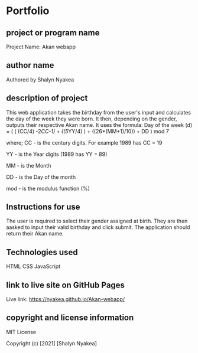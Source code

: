 # Portfolio

## project or program name
Project Name: Akan webapp

## author name
Authored by Shalyn Nyakea

## description of project
This web application takes the birthday from the user's input and calculates the day of the week they were born. It then, depending on the gender, outputs their respective Akan name.
It uses the formula:
Day of the week (d) = ( ( (CC/4) -2*CC-1) + ((5*YY/4) ) + ((26*(MM+1)/10)) + DD ) mod 7

where;
CC - is the century digits. For example 1989 has CC = 19

 YY - is the Year digits (1989 has YY = 89)

 MM -  is the Month

 DD - is the Day of the month 

 mod - is the modulus function (%)
## Instructions for use
The user is required to select their gender assigned at birth. They are then aasked to input their valid birthday and click submit. The application should return their Akan name.

## Technologies used
HTML
CSS
JavaScript

## link to live site on GitHub Pages
Live link: https://nyakea.github.io/Akan-webapp/

## copyright and license information
MIT License

Copyright (c) [2021] [Shalyn Nyakea]